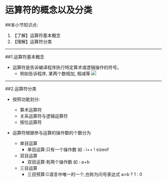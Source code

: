 # 运算符的概念以及分类
##本小节知识点:
1. 【了解】运算符基本概念
2. 【理解】运算符分类

---

##1.运算符基本概念
- 运算符是告诉编译程序执行特定算术或逻辑操作的符号。
    + 例如告诉程序, 某两个数相加, 相减等
![](http://7xj0kx.com1.z0.glb.clouddn.com/yunsuanfu.png)

---

##2.运算符分类

- 按照功能划分:
    + 算术运算符
    + 关系运算符与逻辑运算符
    + 按位运算符

- 运算符根据参与运算的操作数的个数分为
    + 单目运算
        * 单目运算:只有一个操作数 如 : i++ ! sizeof
    + 双目运算
        * 双目运算:有两个操作数 如 : a+b
    + 三目运算
        * 三目预算:C语言中唯一的一个,也称为问号表达式 a>b ? 1 : 0
